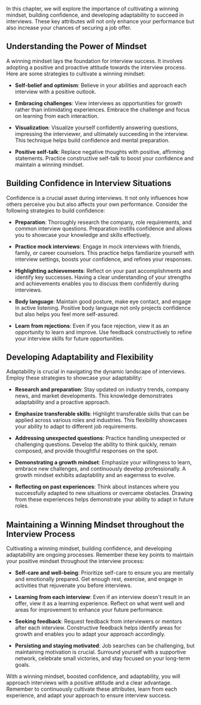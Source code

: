 
In this chapter, we will explore the importance of cultivating a winning mindset, building confidence, and developing adaptability to succeed in interviews. These key attributes will not only enhance your performance but also increase your chances of securing a job offer.

**Understanding the Power of Mindset**
--------------------------------------

A winning mindset lays the foundation for interview success. It involves adopting a positive and proactive attitude towards the interview process. Here are some strategies to cultivate a winning mindset:

* **Self-belief and optimism**: Believe in your abilities and approach each interview with a positive outlook.

* **Embracing challenges**: View interviews as opportunities for growth rather than intimidating experiences. Embrace the challenge and focus on learning from each interaction.

* **Visualization**: Visualize yourself confidently answering questions, impressing the interviewer, and ultimately succeeding in the interview. This technique helps build confidence and mental preparation.

* **Positive self-talk**: Replace negative thoughts with positive, affirming statements. Practice constructive self-talk to boost your confidence and maintain a winning mindset.

**Building Confidence in Interview Situations**
-----------------------------------------------

Confidence is a crucial asset during interviews. It not only influences how others perceive you but also affects your own performance. Consider the following strategies to build confidence:

* **Preparation**: Thoroughly research the company, role requirements, and common interview questions. Preparation instills confidence and allows you to showcase your knowledge and skills effectively.

* **Practice mock interviews**: Engage in mock interviews with friends, family, or career counselors. This practice helps familiarize yourself with interview settings, boosts your confidence, and refines your responses.

* **Highlighting achievements**: Reflect on your past accomplishments and identify key successes. Having a clear understanding of your strengths and achievements enables you to discuss them confidently during interviews.

* **Body language**: Maintain good posture, make eye contact, and engage in active listening. Positive body language not only projects confidence but also helps you feel more self-assured.

* **Learn from rejections**: Even if you face rejection, view it as an opportunity to learn and improve. Use feedback constructively to refine your interview skills for future opportunities.

**Developing Adaptability and Flexibility**
-------------------------------------------

Adaptability is crucial in navigating the dynamic landscape of interviews. Employ these strategies to showcase your adaptability:

* **Research and preparation**: Stay updated on industry trends, company news, and market developments. This knowledge demonstrates adaptability and a proactive approach.

* **Emphasize transferable skills**: Highlight transferable skills that can be applied across various roles and industries. This flexibility showcases your ability to adapt to different job requirements.

* **Addressing unexpected questions**: Practice handling unexpected or challenging questions. Develop the ability to think quickly, remain composed, and provide thoughtful responses on the spot.

* **Demonstrating a growth mindset**: Emphasize your willingness to learn, embrace new challenges, and continuously develop professionally. A growth mindset exhibits adaptability and an eagerness to evolve.

* **Reflecting on past experiences**: Think about instances where you successfully adapted to new situations or overcame obstacles. Drawing from these experiences helps demonstrate your ability to adapt in future roles.

**Maintaining a Winning Mindset throughout the Interview Process**
------------------------------------------------------------------

Cultivating a winning mindset, building confidence, and developing adaptability are ongoing processes. Remember these key points to maintain your positive mindset throughout the interview process:

* **Self-care and well-being**: Prioritize self-care to ensure you are mentally and emotionally prepared. Get enough rest, exercise, and engage in activities that rejuvenate you before interviews.

* **Learning from each interview**: Even if an interview doesn't result in an offer, view it as a learning experience. Reflect on what went well and areas for improvement to enhance your future performance.

* **Seeking feedback**: Request feedback from interviewers or mentors after each interview. Constructive feedback helps identify areas for growth and enables you to adapt your approach accordingly.

* **Persisting and staying motivated**: Job searches can be challenging, but maintaining motivation is crucial. Surround yourself with a supportive network, celebrate small victories, and stay focused on your long-term goals.

With a winning mindset, boosted confidence, and adaptability, you will approach interviews with a positive attitude and a clear advantage. Remember to continuously cultivate these attributes, learn from each experience, and adapt your approach to ensure interview success.
